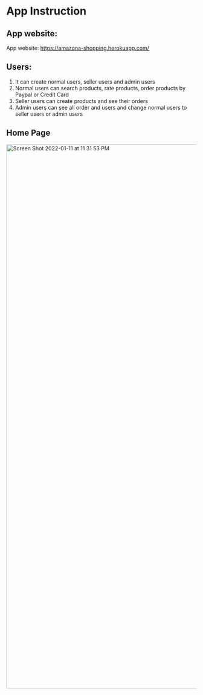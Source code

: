 #  App Instruction

## App website:

App website: https://amazona-shopping.herokuapp.com/

## Users:

1) It can create normal users, seller users and admin users
2) Normal users can search products, rate products, order products by Paypal or Credit Card
3) Seller users can create products and see their orders
4) Admin users can see all order and users and change normal users to seller users or admin users


## Home Page

<img width="1437" alt="Screen Shot 2022-01-11 at 11 31 53 PM" src="https://user-images.githubusercontent.com/81335671/148943363-7d2088fd-38bc-4743-90bd-68ed7005c3f0.png">



